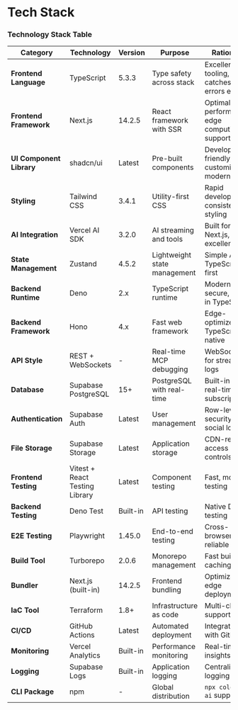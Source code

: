 # **Tech Stack**

### **Technology Stack Table**

| Category | Technology | Version | Purpose | Rationale |
|----------|------------|---------|---------|-----------|
| **Frontend Language** | TypeScript | 5.3.3 | Type safety across stack | Excellent tooling, catches errors early |
| **Frontend Framework** | Next.js | 14.2.5 | React framework with SSR | Optimal performance, edge computing support |
| **UI Component Library** | shadcn/ui | Latest | Pre-built components | Developer-friendly, customizable, modern |
| **Styling** | Tailwind CSS | 3.4.1 | Utility-first CSS | Rapid development, consistent styling |
| **AI Integration** | Vercel AI SDK | 3.2.0 | AI streaming and tools | Built for Next.js, excellent DX |
| **State Management** | Zustand | 4.5.2 | Lightweight state management | Simple API, TypeScript-first |
| **Backend Runtime** | Deno | 2.x | TypeScript runtime | Modern, secure, built-in TypeScript |
| **Backend Framework** | Hono | 4.x | Fast web framework | Edge-optimized, TypeScript-native |
| **API Style** | REST + WebSockets | - | Real-time MCP debugging | WebSocket for streaming logs |
| **Database** | Supabase PostgreSQL | 15+ | PostgreSQL with real-time | Built-in auth, real-time subscriptions |
| **Authentication** | Supabase Auth | Latest | User management | Row-level security, social logins |
| **File Storage** | Supabase Storage | Latest | Application storage | CDN-ready, access controls |
| **Frontend Testing** | Vitest + React Testing Library | Latest | Component testing | Fast, modern testing |
| **Backend Testing** | Deno Test | Built-in | API testing | Native Deno testing |
| **E2E Testing** | Playwright | 1.45.0 | End-to-end testing | Cross-browser, reliable |
| **Build Tool** | Turborepo | 2.0.6 | Monorepo management | Fast builds, caching |
| **Bundler** | Next.js (built-in) | 14.2.5 | Frontend bundling | Optimized for edge deployment |
| **IaC Tool** | Terraform | 1.8+ | Infrastructure as code | Multi-cloud support |
| **CI/CD** | GitHub Actions | Latest | Automated deployment | Integrated with GitHub |
| **Monitoring** | Vercel Analytics | Built-in | Performance monitoring | Real-time insights |
| **Logging** | Supabase Logs | Built-in | Application logging | Centralized logging |
| **CLI Package** | npm | - | Global distribution | `npx colors-ai` support |
